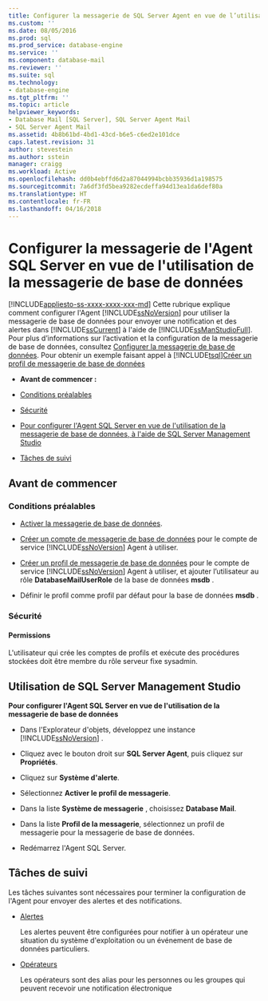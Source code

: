 ```yaml
---
title: Configurer la messagerie de SQL Server Agent en vue de l’utilisation de la messagerie de base de données | Microsoft Docs
ms.custom: ''
ms.date: 08/05/2016
ms.prod: sql
ms.prod_service: database-engine
ms.service: ''
ms.component: database-mail
ms.reviewer: ''
ms.suite: sql
ms.technology:
- database-engine
ms.tgt_pltfrm: ''
ms.topic: article
helpviewer_keywords:
- Database Mail [SQL Server], SQL Server Agent Mail
- SQL Server Agent Mail
ms.assetid: 4b8b61bd-4bd1-43cd-b6e5-c6ed2e101dce
caps.latest.revision: 31
author: stevestein
ms.author: sstein
manager: craigg
ms.workload: Active
ms.openlocfilehash: dd0b4ebffd6d2a87044994bcbb35936d1a198575
ms.sourcegitcommit: 7a6df3fd5bea9282ecdeffa94d13ea1da6def80a
ms.translationtype: HT
ms.contentlocale: fr-FR
ms.lasthandoff: 04/16/2018
---
```

# <a name="configure-sql-server-agent-mail-to-use-database-mail"></a>Configurer la messagerie de l'Agent SQL Server en vue de l'utilisation de la messagerie de base de données
[!INCLUDE[appliesto-ss-xxxx-xxxx-xxx-md](../../includes/appliesto-ss-xxxx-xxxx-xxx-md.md)]
  Cette rubrique explique comment configurer l'Agent [!INCLUDE[ssNoVersion](../../includes/ssnoversion-md.md)] pour utiliser la messagerie de base de données pour envoyer une notification et des alertes dans [!INCLUDE[ssCurrent](../../includes/sscurrent-md.md)] à l'aide de [!INCLUDE[ssManStudioFull](../../includes/ssmanstudiofull-md.md)].  Pour plus d’informations sur l’activation et la configuration de la messagerie de base de données, consultez [Configurer la messagerie de base de données](../../relational-databases/database-mail/configure-database-mail.md).  Pour obtenir un exemple faisant appel à [!INCLUDE[tsql](../../includes/tsql-md.md)][Créer un profil de messagerie de base de données](../../relational-databases/database-mail/create-a-database-mail-profile.md)
  
-   **Avant de commencer :**  
  
-   [Conditions préalables](#Prerequisites)  
  
-   [Sécurité](#Security)  
  
-   [Pour configurer l'Agent SQL Server en vue de l'utilisation de la messagerie de base de données, à l'aide de SQL Server Management Studio](#SSMSProcedure)  
  
-   [Tâches de suivi](#Follow_Up)  
  
##  <a name="BeforeYouBegin"></a> Avant de commencer  
  
###  <a name="Prerequisites"></a> Conditions préalables  
  
-   [Activer la messagerie de base de données](../../relational-databases/database-mail/configure-database-mail.md).  
  
-    [Créer un compte de messagerie de base de données](../../relational-databases/database-mail/create-a-database-mail-account.md) pour le compte de service [!INCLUDE[ssNoVersion](../../includes/ssnoversion-md.md)] Agent à utiliser.  
  
-   [Créer un profil de messagerie de base de données](../../relational-databases/database-mail/create-a-database-mail-profile.md) pour le compte de service [!INCLUDE[ssNoVersion](../../includes/ssnoversion-md.md)] Agent à utiliser, et ajouter l’utilisateur au rôle **DatabaseMailUserRole** de la base de données **msdb** .  
  
-   Définir le profil comme profil par défaut pour la base de données **msdb** .  
  
###  <a name="Security"></a> Sécurité  
  
####  <a name="Permissions"></a> Permissions  
 L'utilisateur qui crée les comptes de profils et exécute des procédures stockées doit être membre du rôle serveur fixe sysadmin.  
  
##  <a name="SSMSProcedure"></a> Utilisation de SQL Server Management Studio  
 **Pour configurer l'Agent SQL Server en vue de l'utilisation de la messagerie de base de données**  
  
-   Dans l'Explorateur d'objets, développez une instance [!INCLUDE[ssNoVersion](../../includes/ssnoversion-md.md)] .  
  
-   Cliquez avec le bouton droit sur **SQL Server Agent**, puis cliquez sur **Propriétés**.  
  
-   Cliquez sur **Système d'alerte**.  
  
-   Sélectionnez **Activer le profil de messagerie**.  
  
-   Dans la liste **Système de messagerie** , choisissez **Database Mail**.  
  
-   Dans la liste **Profil de la messagerie**, sélectionnez un profil de messagerie pour la messagerie de base de données.  
  
-   Redémarrez l'Agent SQL Server.  
  
##  <a name="Follow_Up"></a> Tâches de suivi  
 Les tâches suivantes sont nécessaires pour terminer la configuration de l'Agent pour envoyer des alertes et des notifications.  
  
-   [Alertes](http://msdn.microsoft.com/library/3f57d0f0-4781-46ec-82cd-b751dc5affef)  
  
     Les alertes peuvent être configurées pour notifier à un opérateur une situation du système d'exploitation ou un événement de base de données particuliers.  
  
-   [Opérateurs](http://msdn.microsoft.com/library/38e8488f-2669-4cea-b9c3-5f394a663678)  
  
     Les opérateurs sont des alias pour les personnes ou les groupes qui peuvent recevoir une notification électronique  
  
  
